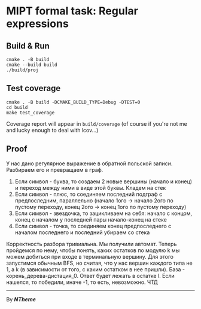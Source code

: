 # MIPT formal task: Regular expressions

## Build & Run
```shell
cmake . -B build
cmake --build build
./build/proj
```

## Test coverage
```shell
cmake . -B build -DCMAKE_BUILD_TYPE=Debug -DTEST=0
cd build
make test_coverage
```
Coverage report will appear in ```build/coverage``` (of course if you're not me and lucky enough to deal with lcov...)

## Proof
У нас дано регулярное выражение в обратной польской записи. Разбираем его и превращаем в граф.
1) Если символ - буква, то создаем 2 новые вершины (начало и конец) и переход между ними в виде этой буквы. Кладем на стек
2) Если символ - плюс, то соединяем последний подграф с предпоследним, параллельно (начало 1ого -> начало 2ого по пустому переходу, конец 2ого -> конец 1ого по пустому переходу)
3) Если символ - звездочка, то зацикливаем на себя: начало с концом, конец с началом у последней пары начало-конец на стеке
4) Если символ - точка, то соединяем конец предпоследнего с началом последнего и последний убираем со стека

Корректность разбора тривиальна. Мы получили автомат. Теперь пройдемся по нему, чтобы понять, каких остатков по модулю k мы можем добиться при входе в терминальную вершину.
Для этого запустимся обычным BFS, но считая, что у нас вершин каждого типа не 1, а k (в зависимости от того, с каким остатком в нее пришли). База - корень_дерева-дистация_0.
Ответ будет лежать в остатке l. Если нашелся, то победили, иначе -1, то есть, невозможно. ЧТД

---
By ***NTheme***